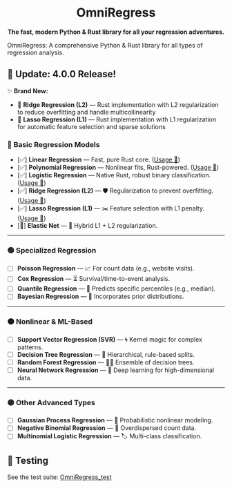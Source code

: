 <h1 align="center">OmniRegress </h1>
<p align="center"><b>The fast, modern Python & Rust library for all your regression adventures.</b></p>

OmniRegress: A comprehensive Python & Rust library for all types of regression analysis.

## 🚀 Update: 4.0.0 Release!

✨ **Brand New:**  
- 🦀 **Ridge Regression (L2)** — Rust implementation with L2 regularization to reduce overfitting and handle multicollinearity
- 🦀 **Lasso Regression (L1)** — Rust implementation with L1 regularization for automatic feature selection and sparse solutions

### 🔵 **Basic Regression Models**  
- [✅] **Linear Regression** — Fast, pure Rust core. ([Usage 🚀](docs/Usage/LinearRegression.md))
- [✅] **Polynomial Regression** — Nonlinear fits, Rust-powered. ([Usage 🚀](docs/Usage/PolynomialRegression.md))
- [✅] **Logistic Regression** — Native Rust, robust binary classification. ([Usage 🚀](docs/Usage/LogisticRegression.md))
- [✅] **Ridge Regression (L2)** — 🛡️ Regularization to prevent overfitting.([Usage 🚀](docs/Usage/RidgeRegression.md))
- [✅] **Lasso Regression (L1)** — ✂️ Feature selection with L1 penalty.([Usage 🚀](docs/Usage/LassoRegression.md))
- [🚧] **Elastic Net** — 🧬 Hybrid L1 + L2 regularization.

---

### 🟢 **Specialized Regression**  
- [ ] **Poisson Regression** — 📈 For count data (e.g., website visits).
- [ ] **Cox Regression** — ⏳ Survival/time-to-event analysis.
- [ ] **Quantile Regression** — 🎯 Predicts specific percentiles (e.g., median).
- [ ] **Bayesian Regression** — 🎲 Incorporates prior distributions.

---

### 🟠 **Nonlinear & ML-Based**  
- [ ] **Support Vector Regression (SVR)** — 🌀 Kernel magic for complex patterns.
- [ ] **Decision Tree Regression** — 🌳 Hierarchical, rule-based splits.
- [ ] **Random Forest Regression** — 🌲🌲 Ensemble of decision trees.
- [ ] **Neural Network Regression** — 🧠 Deep learning for high-dimensional data.

---

### 🟣 **Other Advanced Types**  
- [ ] **Gaussian Process Regression** — 🔮 Probabilistic nonlinear modeling.
- [ ] **Negative Binomial Regression** — 🧮 Overdispersed count data.
- [ ] **Multinomial Logistic Regression** — 🏷️ Multi-class classification.

## 🧪 Testing

See the test suite: [OmniRegress\_test](https://github.com/42Wor/OmniRegress_test)
